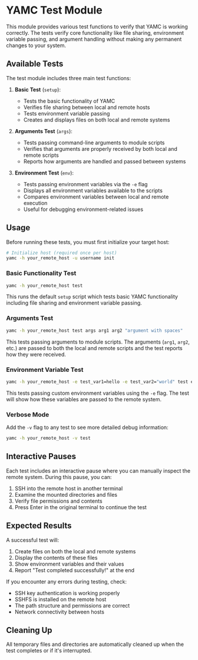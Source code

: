 # YAMC Test Module

This module provides various test functions to verify that YAMC is working correctly. The tests verify core functionality like file sharing, environment variable passing, and argument handling without making any permanent changes to your system.

## Available Tests

The test module includes three main test functions:

1. **Basic Test** (`setup`): 
   - Tests the basic functionality of YAMC
   - Verifies file sharing between local and remote hosts
   - Tests environment variable passing
   - Creates and displays files on both local and remote systems

2. **Arguments Test** (`args`):
   - Tests passing command-line arguments to module scripts
   - Verifies that arguments are properly received by both local and remote scripts
   - Reports how arguments are handled and passed between systems

3. **Environment Test** (`env`):
   - Tests passing environment variables via the `-e` flag
   - Displays all environment variables available to the scripts
   - Compares environment variables between local and remote execution
   - Useful for debugging environment-related issues

## Usage

Before running these tests, you must first initialize your target host:

```bash
# Initialize host (required once per host)
yamc -h your_remote_host -u username init
```

### Basic Functionality Test

```bash
yamc -h your_remote_host test
```

This runs the default `setup` script which tests basic YAMC functionality including file sharing and environment variable passing.

### Arguments Test

```bash
yamc -h your_remote_host test args arg1 arg2 "argument with spaces"
```

This tests passing arguments to module scripts. The arguments (`arg1`, `arg2`, etc.) are passed to both the local and remote scripts and the test reports how they were received.

### Environment Variable Test

```bash
yamc -h your_remote_host -e test_var1=hello -e test_var2="world" test env
```

This tests passing custom environment variables using the `-e` flag. The test will show how these variables are passed to the remote system.

### Verbose Mode

Add the `-v` flag to any test to see more detailed debug information:

```bash
yamc -h your_remote_host -v test
```

## Interactive Pauses

Each test includes an interactive pause where you can manually inspect the remote system. During this pause, you can:

1. SSH into the remote host in another terminal
2. Examine the mounted directories and files
3. Verify file permissions and contents
4. Press Enter in the original terminal to continue the test

## Expected Results

A successful test will:

1. Create files on both the local and remote systems
2. Display the contents of these files
3. Show environment variables and their values
4. Report "Test completed successfully!" at the end

If you encounter any errors during testing, check:
- SSH key authentication is working properly
- SSHFS is installed on the remote host
- The path structure and permissions are correct
- Network connectivity between hosts

## Cleaning Up

All temporary files and directories are automatically cleaned up when the test completes or if it's interrupted.